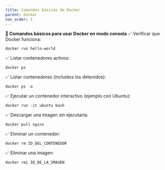 ```yaml
---
title: Comandos básicos de Docker
parent: Docker
nav_order: 1
---
```


**📌 Comandos básicos para usar Docker en modo consola**
✅ Verificar que Docker funciona:

```
docker run hello-world
```
✅ Listar contenedores activos:

```
docker ps
```
✅ Listar contenedores (incluidos los detenidos):
```
docker ps -a
```
✅ Ejecutar un contenedor interactivo (ejemplo con Ubuntu):

```
docker run -it ubuntu bash
```
✅ Descargar una imagen sin ejecutarla:

```
docker pull nginx
```
✅ Eliminar un contenedor:

```
docker rm ID_DEL_CONTENEDOR
```
✅ Eliminar una imagen:

```
docker rmi ID_DE_LA_IMAGEN
```